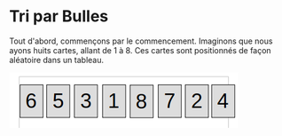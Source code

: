 # Tri par Bulles 

Tout d'abord, commençons par le commencement. Imaginons que nous ayons huits cartes, allant de 1 à 8. Ces cartes sont positionnés de façon aléatoire dans un tableau.

![](cartes.png)

